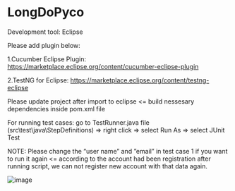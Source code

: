 # LongDoPyco

Development tool: Eclipse

Please add plugin below:

1.Cucumber Eclipse Plugin: https://marketplace.eclipse.org/content/cucumber-eclipse-plugin

2.TestNG for Eclipse: https://marketplace.eclipse.org/content/testng-eclipse

Please update project after import to eclipse <= build nessesary dependencies inside pom.xml file

For running test cases: go to TestRunner.java file (src\test\java\StepDefinitions) => right click => select Run As => select JUnit Test

NOTE: Please change the “user name” and ”email” in test case 1 if you want to run it again <= according to the account had been registration after running script, we can not register new account with that data again.

![image](https://user-images.githubusercontent.com/35245678/187411483-3cfe04f2-2a35-4eba-9e64-cb6e5435c6d3.png)
